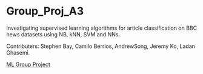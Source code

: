 # Group_Proj_A3
Investigating supervised learning algorithms for article classification on BBC news datasets using NB, kNN, SVM and NNs.

Contributers: Stephen Bay, Camilo Berrios, AndrewSong, Jeremy Ko, Ladan Ghasemi.

[ML Group Project](https://bayprojects.github.io/Group_Proj_A3/)
